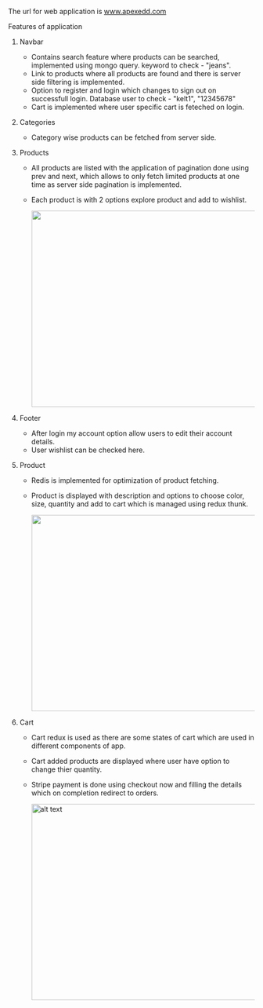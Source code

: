 The url for web application is www.apexedd.com

Features of application
1. Navbar
   - Contains search feature where products can be searched, implemented using mongo query.
     keyword to check - "jeans".
   - Link to products where all products are found and there is server side filtering is implemented.
   - Option to register and login which changes to sign out on successfull login.
     Database user to check - "kelt1", "12345678"
   - Cart is implemented where user specific cart is feteched on login.
2. Categories
   - Category wise products can be fetched from server side.
3. Products
   - All products are listed with the application of pagination done using prev and next, which allows to only 
     fetch limited products at one time as server side pagination is implemented.
   - Each product is with 2 options explore product and add to wishlist.

     <img src="https://github.com/sunilkmr210/E-shop/assets/87411181/a90b03f4-583b-40da-b7ec-7cf003ae78b1" style="width:850px; height:400px;">

    
4. Footer
    - After login my account option allow users to edit their account details.
    - User wishlist can be checked here.
5. Product
    - Redis is implemented for optimization of product fetching.
    - Product is displayed with description and options to choose color, size, quantity and add to cart which 
      is managed using redux thunk.

      <img src="https://github.com/sunilkmr210/E-shop/assets/87411181/153e032c-2483-4c92-97f1-1e1147ede6c3" style="width:850px; height:400px;">

      
5. Cart
    - Cart redux is used as there are some states of cart which are used in different components of app.
    - Cart added products are displayed where user have option to change thier quantity.
    - Stripe payment is done using checkout now and filling the details which on completion redirect to orders.

      <img src="https://github.com/sunilkmr210/E-shop/assets/87411181/3af2ba3a-2db9-45b4-9338-1523312527e3" alt="alt text" style="width:850px; height:400px;">


